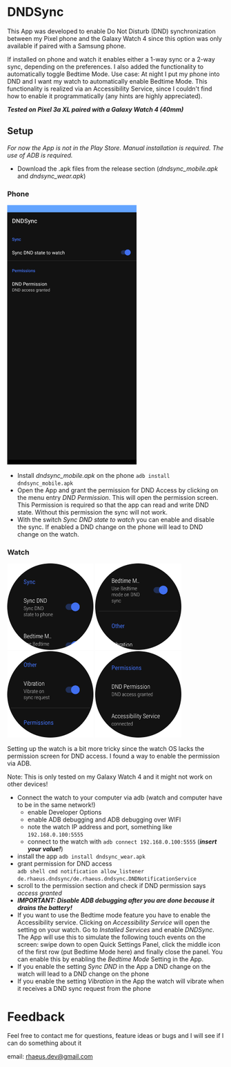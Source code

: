 # DNDSync
This App was developed to enable Do Not Disturb (DND) synchronization between my Pixel phone and the Galaxy Watch 4 
since this option was only available if paired with a Samsung phone.

If installed on phone and watch it enables either a 1-way sync or a 2-way sync, depending on the preferences.
I also added the functionality to automatically toggle Bedtime Mode. Use case: At night I put my phone into DND and I want my watch to automatically enable Bedtime Mode.
This functionality is realized via an Accessibility Service, since I couldn't find how to enable it programmatically (any hints are highly appreciated).

_**Tested on Pixel 3a XL paired with a Galaxy Watch 4 (40mm)**_

## 

## Setup
_For now the App is not in the Play Store. Manual installation is required. The use of ADB is required._
* Download the .apk files from the release section (_dndsync_mobile.apk_ and _dndsync_wear.apk_)

### Phone

<img src="/images/mobile.png" width="300">

* Install _dndsync_mobile.apk_ on the phone `adb install dndsync_mobile.apk`
* Open the App and grant the permission for DND Access by clicking on the menu entry _DND Permission_.
This will open the permission screen. This Permission is required so that the app can read and write DND state.
Without this permission the sync will not work.
* With the switch _Sync DND state to watch_ you can enable and disable the sync. If enabled a DND change on the phone will lead to DND change on the watch.

### Watch
<p float="left">
  <img src="/images/wear_1.png" width="200" />
  <img src="/images/wear_2.png" width="200" /> 
  <img src="/images/wear_3.png" width="200" />
  <img src="/images/wear_4.png" width="200" />
</p>

Setting up the watch is a bit more tricky since the watch OS lacks the permission screen for DND access. I found a way to enable the permission via ADB.

Note: This is only tested on my Galaxy Watch 4 and it might not work on other devices!
* Connect the watch to your computer via adb (watch and computer have to be in the same network!)
  * enable Developer Options
  * enable ADB debugging and ADB debugging over WIFI
  * note the watch IP address and port, something like `192.168.0.100:5555`
  * connect to the watch with `adb connect 192.168.0.100:5555` (_**insert your value!**_)
* install the app `adb install dndsync_wear.apk`
* grant permission for DND access  
`adb shell cmd notification allow_listener de.rhaeus.dndsync/de.rhaeus.dndsync.DNDNotificationService`
* scroll to the permission section and check if DND permission says _access granted_
* _**IMPORTANT: Disable ADB debugging after you are done because it drains the battery!**_
* If you want to use the Bedtime mode feature you have to enable the Accessibility service. Clicking on _Accessibility Service_ will open the setting on your watch. 
Go to _Installed Services_ and enable _DNDSync_. The App will use this to simulate the following touch events on the screen: 
swipe down to open Quick Settings Panel, click the middle icon of the first row (put Bedtime Mode here) and finally close the panel.
You can enable this by enabling the _Bedtime Mode_ Setting in the App.
* If you enable the setting _Sync DND_ in the App a DND change on the watch will lead to a DND change on the phone
* If you enable the setting _Vibration_ in the App the watch will vibrate when it receives a DND sync request from the phone

# Feedback
Feel free to contact me for questions, feature ideas or bugs and I will see if I can do something about it

email: rhaeus.dev@gmail.com
